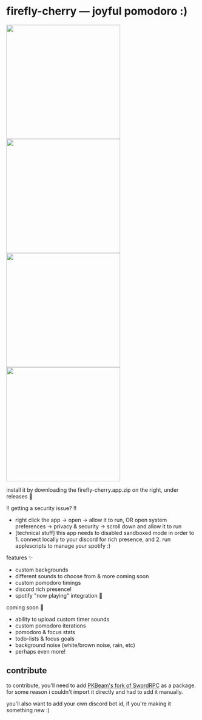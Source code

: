 #  firefly-cherry — joyful pomodoro :)

<img src="https://github.com/bucketfish/firefly-cherry/assets/66538443/7651dc1d-4253-4f3b-a3da-c298b51896c8" width="300"></img>
<img src="https://github.com/bucketfish/firefly-cherry/assets/66538443/38335157-7a46-4ae9-b4db-aa8417e4eb65" width="300"></img>
<img src="https://github.com/bucketfish/firefly-cherry/assets/66538443/058e79eb-982e-48bb-b885-361d3c7fec42" width="300"></img>
<img src="https://cdn.discordapp.com/attachments/950558891366830141/1149583585930653736/Screenshot_2023-09-08_at_1.54.35_PM.png" width="300"></img>

install it by downloading the firefly-cherry.app.zip on the right, under releases 🥳

‼️ getting a security issue? ‼️
- right click the app -> open -> allow it to run, OR open system preferences -> privacy & security -> scroll down and allow it to run
- \[technical stuff] this app needs to disabled sandboxed mode in order to 1. connect locally to your discord for rich presence, and 2. run applescripts to manage your spotify :)

features ✨
- custom backgrounds
- different sounds to choose from & more coming soon
- custom pomodoro timings
- discord rich presence!
- spotify "now playing" integration 🎵

coming soon 🌱
- ability to upload custom timer sounds
- custom pomodoro iterations
- pomodoro & focus stats
- todo-lists & focus goals
- background noise (white/brown noise, rain, etc)
- perhaps even more!

## contribute
to contribute, you'll need to add [PKBeam's fork of SwordRPC](https://github.com/PKBeam/SwordRPC) as a package. for some reason i couldn't import it directly and had to add it manually.

you'll also want to add your own discord bot id, if you're making it something new :)
